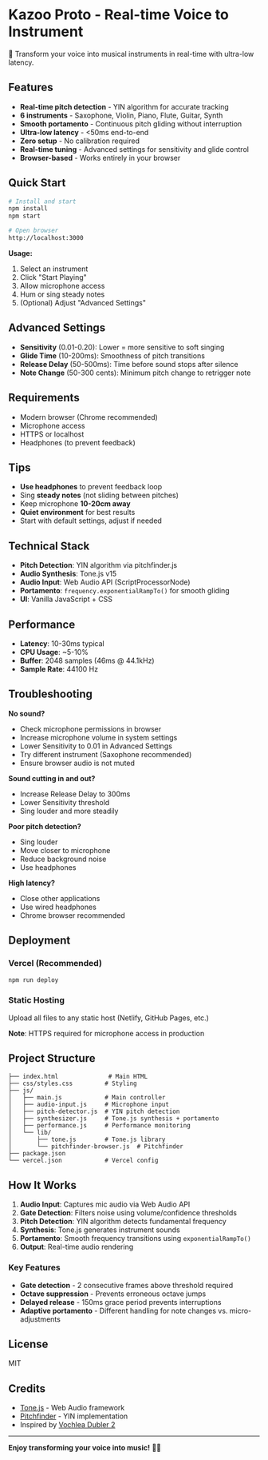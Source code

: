 # Kazoo Proto - Real-time Voice to Instrument

🎵 Transform your voice into musical instruments in real-time with ultra-low latency.

## Features

- **Real-time pitch detection** - YIN algorithm for accurate tracking
- **6 instruments** - Saxophone, Violin, Piano, Flute, Guitar, Synth
- **Smooth portamento** - Continuous pitch gliding without interruption
- **Ultra-low latency** - <50ms end-to-end
- **Zero setup** - No calibration required
- **Real-time tuning** - Advanced settings for sensitivity and glide control
- **Browser-based** - Works entirely in your browser

## Quick Start

```bash
# Install and start
npm install
npm start

# Open browser
http://localhost:3000
```

**Usage:**
1. Select an instrument
2. Click "Start Playing"
3. Allow microphone access
4. Hum or sing steady notes
5. (Optional) Adjust "Advanced Settings"

## Advanced Settings

- **Sensitivity** (0.01-0.20): Lower = more sensitive to soft singing
- **Glide Time** (10-200ms): Smoothness of pitch transitions
- **Release Delay** (50-500ms): Time before sound stops after silence
- **Note Change** (50-300 cents): Minimum pitch change to retrigger note

## Requirements

- Modern browser (Chrome recommended)
- Microphone access
- HTTPS or localhost
- Headphones (to prevent feedback)

## Tips

- **Use headphones** to prevent feedback loop
- Sing **steady notes** (not sliding between pitches)
- Keep microphone **10-20cm away**
- **Quiet environment** for best results
- Start with default settings, adjust if needed

## Technical Stack

- **Pitch Detection**: YIN algorithm via pitchfinder.js
- **Audio Synthesis**: Tone.js v15
- **Audio Input**: Web Audio API (ScriptProcessorNode)
- **Portamento**: `frequency.exponentialRampTo()` for smooth gliding
- **UI**: Vanilla JavaScript + CSS

## Performance

- **Latency**: 10-30ms typical
- **CPU Usage**: ~5-10%
- **Buffer**: 2048 samples (46ms @ 44.1kHz)
- **Sample Rate**: 44100 Hz

## Troubleshooting

**No sound?**
- Check microphone permissions in browser
- Increase microphone volume in system settings
- Lower Sensitivity to 0.01 in Advanced Settings
- Try different instrument (Saxophone recommended)
- Ensure browser audio is not muted

**Sound cutting in and out?**
- Increase Release Delay to 300ms
- Lower Sensitivity threshold
- Sing louder and more steadily

**Poor pitch detection?**
- Sing louder
- Move closer to microphone
- Reduce background noise
- Use headphones

**High latency?**
- Close other applications
- Use wired headphones
- Chrome browser recommended

## Deployment

### Vercel (Recommended)
```bash
npm run deploy
```

### Static Hosting
Upload all files to any static host (Netlify, GitHub Pages, etc.)

**Note**: HTTPS required for microphone access in production

## Project Structure

```
├── index.html              # Main HTML
├── css/styles.css         # Styling
├── js/
│   ├── main.js            # Main controller
│   ├── audio-input.js     # Microphone input
│   ├── pitch-detector.js  # YIN pitch detection
│   ├── synthesizer.js     # Tone.js synthesis + portamento
│   ├── performance.js     # Performance monitoring
│   └── lib/
│       ├── tone.js        # Tone.js library
│       └── pitchfinder-browser.js  # Pitchfinder
├── package.json
└── vercel.json            # Vercel config
```

## How It Works

1. **Audio Input**: Captures mic audio via Web Audio API
2. **Gate Detection**: Filters noise using volume/confidence thresholds
3. **Pitch Detection**: YIN algorithm detects fundamental frequency
4. **Synthesis**: Tone.js generates instrument sounds
5. **Portamento**: Smooth frequency transitions using `exponentialRampTo()`
6. **Output**: Real-time audio rendering

### Key Features

- **Gate detection** - 2 consecutive frames above threshold required
- **Octave suppression** - Prevents erroneous octave jumps
- **Delayed release** - 150ms grace period prevents interruptions
- **Adaptive portamento** - Different handling for note changes vs. micro-adjustments

## License

MIT

## Credits

- [Tone.js](https://tonejs.github.io/) - Web Audio framework
- [Pitchfinder](https://github.com/peterkhayes/pitchfinder) - YIN implementation
- Inspired by [Vochlea Dubler 2](https://vochlea.com/)

---

**Enjoy transforming your voice into music!** 🎤🎵

